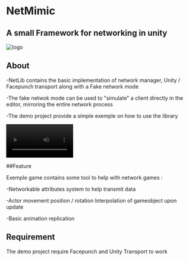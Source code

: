 # NetMimic

## A small Framework for networking in unity

![logo](https://i.imgur.com/0PncxCR.png)


## About

  -NetLib contains the basic implementation of network manager, Unity / Facepunch transport along with a Fake network mode

  -The fake netwok mode can be used to "simulate" a client directly in the editor, mirroring the entire network process

  -The demo project provide a simple exemple on how to use the library

  <video src='https://github-production-user-asset-6210df.s3.amazonaws.com/8162241/280515495-a3301ffa-72f1-4dd8-bd3d-7d6a473940ab.mp4' width=180/></video>
  
##Feature

  Exemple game contains some tool to help with network games :

  -Networkable attributes system to help transmit data
  
  -Actor movement position / rotation Interpolation of gameobject upon update

  -Basic animation replication

## Requirement 
The demo project require Facepunch and Unity Transport to work
